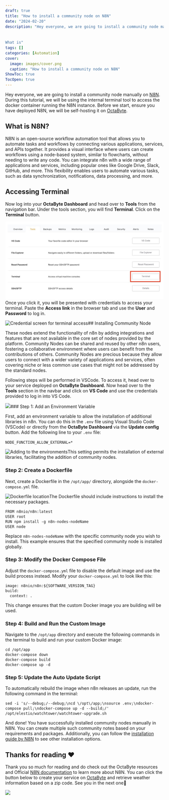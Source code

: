 ```yaml
---
draft: true
title: "How to install a community node on N8N"
date: "2024-02-20"
description: "Hey everyone, we are going to install a community node manually on N8N. During this tutorial, we will be using the internal terminal tool to access the docker container running the N8N instance. Before we start, ensure you have deployed N8N, we will be self-hosting it on OctaByte.


What is"
tags: []
categories: [Automation]
cover:
  image: images/cover.png
  caption: "How to install a community node on N8N"
ShowToc: true
TocOpen: true
---
```



Hey everyone, we are going to install a community node manually on [N8N](https://octabyte.io/open-source/n8n?ref=blog.octabyte.io). During this tutorial, we will be using the internal terminal tool to access the docker container running the N8N instance. Before we start, ensure you have deployed N8N, we will be self\-hosting it on [OctaByte](https://octabyte.io/open-source/n8n?ref=blog.octabyte.io).

## What is N8N?

N8N is an open\-source workflow automation tool that allows you to automate tasks and workflows by connecting various applications, services, and APIs together. It provides a visual interface where users can create workflows using a node\-based system, similar to flowcharts, without needing to write any code. You can integrate n8n with a wide range of applications and services, including popular ones like Google Drive, Slack, GitHub, and more. This flexibility enables users to automate various tasks, such as data synchronization, notifications, data processing, and more.

## Accessing Terminal

Now log into your **OctaByte Dashboard** and head over to **Tools** from the navigation bar. Under the tools section, you will find **Terminal**. Click on the **Terminal** button.

![Accessing the terminal from the OctaByte dashboard](images/Screenshot-2024-05-28-at-5.35.07-PM.jpg)Once you click it, you will be presented with credentials to access your terminal. Paste the **Access link** in the browser tab and use the **User** and **Password** to log in.

![Credential screen for terminal access](https://blog.elest.io/content/images/2024/05/Screenshot-2024-05-28-at-5.35.33-PM.jpg)## Installing Community Node

These nodes extend the functionality of n8n by adding integrations and features that are not available in the core set of nodes provided by the platform. Community Nodes can be shared and reused by other n8n users, fostering a collaborative environment where users can benefit from the contributions of others. Community Nodes are precious because they allow users to connect with a wider variety of applications and services, often covering niche or less common use cases that might not be addressed by the standard nodes.

Following steps will be performed in VSCode. To access it, head over to your service deployed on **OctaByte Dashboard.** Now head over to the **Tools** section in the navbar and click on **VS Code** and use the credentials provided to log in into VS Code.

![](https://blog.elest.io/content/images/2024/06/Screenshot-2024-06-25-at-5.07.03-PM.jpg)### Step 1: Add an Environment Variable

First, add an environment variable to allow the installation of additional libraries in n8n. You can do this in the `.env` file using Visual Studio Code (VSCode) or directly from the **OctaByte Dashboard** via the **Update config** button. Add the following line to your `.env` file:

`NODE_FUNCTION_ALLOW_EXTERNAL=*`

![Adding to the environments](https://blog.elest.io/content/images/2024/06/Screenshot-2024-06-25-at-5.10.27-PM.jpg)This setting permits the installation of external libraries, facilitating the addition of community nodes.

### Step 2: Create a Dockerfile

Next, create a Dockerfile in the `/opt/app/` directory, alongside the `docker-compose.yml` file. 

![Dockerfile location](https://blog.elest.io/content/images/2024/06/Screenshot-2024-06-25-at-5.13.24-PM-1.jpg)The Dockerfile should include instructions to install the necessary packages. 


```
FROM n8nio/n8n:latest
USER root
RUN npm install -g n8n-nodes-nodeName
USER node
```
Replace `n8n-nodes-nodeName` with the specific community node you wish to install. This example ensures that the specified community node is installed globally.

### Step 3: Modify the Docker Compose File

Adjust the `docker-compose.yml` file to disable the default image and use the build process instead. Modify your `docker-compose.yml` to look like this:


```
image: n8nio/n8n:${SOFTWARE_VERSION_TAG}
build:
  context: .
```
This change ensures that the custom Docker image you are building will be used.

### Step 4: Build and Run the Custom Image

Navigate to the `/opt/app` directory and execute the following commands in the terminal to build and run your custom Docker image:


```
cd /opt/app
docker-compose down
docker-compose build
docker-compose up -d
```
### Step 5: Update the Auto Update Script

To automatically rebuild the image when n8n releases an update, run the following command in the terminal:


```
sed -i 's/--debug;/--debug;\ncd \/opt\/app;\nsource .env;\ndocker-compose pull;\ndocker-compose up -d --build;/' /opt/elestio/watchtower/watchtower-upgrade.sh

```
And done! You have successfully installed community nodes manually in N8N. You can create multiple such community notes based on your requirements and packages. Additionally, you can follow the [installation guide by N8N](https://docs.n8n.io/integrations/community-nodes/installation/manual-install/?ref=blog.octabyte.io) to see other installation options.

## **Thanks for reading ❤️**

Thank you so much for reading and do check out the OctaByte resources and Official [N8N documentation](https://docs.n8n.io/?ref=blog.octabyte.io) to learn more about N8N. You can click the button below to create your service on [OctaByte](https://octabyte.io/open-source/n8n?ref=blog.octabyte.io) and retrieve weather information based on a zip code. See you in the next one👋

[![](https://pub-da36157c854648669813f3f76c526c2b.r2.dev/deploy-on-elestio-black.png)](https://octabyte.io/open-source/n8n?ref=blog.octabyte.io)

